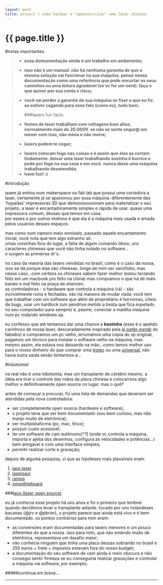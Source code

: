 ```yaml
---
layout: post
title: project | como hackear e "opensourcisar" uma laser chinesa 
---
```


{{ page.title }}
================

#notas importantes:
> * **essa domumentação ainda é um trabalho em andamento;**

> * **isso não é um manual. não há nenhuma garantia de que a mesma solução vai funcionar na sua máquina. pense nessa documentação como uma referência que pode encurtar os seus caminhos ou uma leitura agradável (se vc for um nerd). faça o que quiser por sua conta e risco;**

> * **você vai perder a garantia de sua máquina se fizer o que eu fiz. se estiver cagando para esse fato (como eu), tudo bem;**
> 
> 	###lasers fun facts
> * **fontes de laser trabalham com voltagens bem altas, normalmente mais de 20.000V. se não se sente segur@ em mexer com isso, não mexa e não morra;**

> * **lasers podem te cegar;**

> * **lasers colocam fogo nas coisas e é assim que elas as cortam lindamente. deixar uma laser trabalhando sozinha é burrice e pode por fogo na sua casa e em você. nunca deixe uma máquina trabalhando desatendida.**
> * **have fun! :)**

#introdução

quem já entrou num makerspace ou fab lab que possui uma cortadora a laser, certamente já se apaixonou por essa máquina. diferentemente das 'hypadas' impressoras 3D que demooooooooram para materializar o seu projeto, a laser é encantadoramente simples e rápida de usar. quase uma impressora comum, dessas que temos em casa.  
por esses e por outros motivos é que ela é a máquina mais usada e amada pelos usuários desses espaços.

mas como num namoro meio enrolado, passado aquele encantamento inicial, você nota que tem algo estranho ali.  
umas coisinhas fora do lugar, a falta de algum comando óbvio, uns caracteres chineses que você não tinha notado no software...  
e surgem as primeiras dr's. 

no caso da maioria das lasers vendidas no brasil, como é o caso da nossa, isso se dá porque elas são chinesas. longe de mim ser xenófobo, mas nesse caso...com certeza os chineses sabem fazer melhor (estou teclando feliz em um macbook pro feito na china) mas compramos o que há de mais barato e mal feito na praça de shenzen.  
as controladoras - o hardware que controla a máquina (rá) - são incrivelmente ruins e fechadas. não há maneira de mudar nada: você tem que trabalhar com um software que além de proprietário é horroroso, cheio de bugs, usar um hardlock (um pendrive metido a besta que fica espetado no seu computador para sempre) e, pasme, conectar a maldita máquina num pc rodando windows xp.

eu confesso que até tentamos dar uma chance à **bostinha** (esse é o apelido carinhoso de nossa laser, descaradamente inspirado pela [*le petite merde*](http://fablabo.net/wiki/SmoothieBoard_Laser#Petite_merde) do fablabo) e compramos um pc velho, arrumamos uma cópia do xp original, pagamos um técnico para instalar o software velho na máquina, mas mesmo assim, ela estava nos deixando na mão...como temos melhor uso para o nosso dinheiro do que comprar uma [trotec](https://www.troteclaser.com/pt/) ou uma [universal](https://www.ulsinc.com/), não havia outra saída senão tentarmos a...

#lobotomia!
 
na real não é uma lobotomia, mas um transplante de cérebro mesmo. a idéia era tirar o controle das mãos da placa chinesa e colocarmos algo melhor e definitivamente open source no lugar. mas o quê?

antes de começar a procurar, fiz uma lista de demandas que deveriam ser atendidas pela nova controladora:

* ser completamente open source (hardware e software);
* o projeto teria que ser bem documentado (sou bem curioso, mas não manjo muito de eletrônica);
* ser multiplataforma (pc, mac, linux);
* possuir custo acessível;
* ter um software de cam autônomo[^1] (onde vc controla a máquina, importa e ajeita dos desenhos, configura as velocidades e potências...) bem amigável e com uma interface simples;
* permitir realizar corte e gravação;


depois de alguma pesquisa, vi que as hipóteses mais plausíveis eram:

1. [laos laser](https://redmine.laoslaser.org/projects/laos/wiki)
2. [lasersaur](http://www.lasersaur.com/)
3. [ramps](http://reprap.org/wiki/List_of_electronics#RAMPS)
4. [smoothieboard](http://smoothieware.org/smoothieboard)  


###[laos (laser open source)](https://redmine.laoslaser.org/projects/laos/wiki)

eu já conhecia esse projeto há uns anos e foi o primeiro que lembrei quando decidimos levar o transplante adiante. tocado por uns holandeses bacanas (@jrv e @pbrier), o projeto parece que ainda está vivo e é bem documentado. os pontos contrários para mim eram:

* as conversões eram documentadas para lasers menores e um pouco diferentes do que a nossa. isso para mim, que não entendo muito de eletrônica, representava um dasafio maior;
* não conhecia ninguém que tinha uma placa dessas sobrando no brasil  e 250 euros + frete + impostos estavam fora do nosso budget;
* a documentação do seu software de cam ainda é meio obscura e não consegui sentir firmeza se eu conseguiria realizar gravações e controlar a máquina via software, por exemplo;

#####continua em breve...
___
